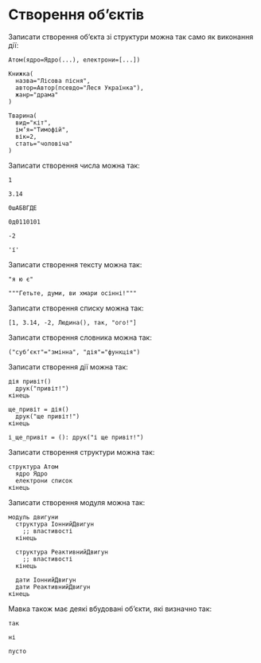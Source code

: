 # Створення обʼєктів

Записати створення обʼєкта зі структури можна так само як виконання
дії:

```мавка
Атом(ядро=Ядро(...), електрони=[...])
```

```мавка
Книжка(
  назва="Лісова пісня",
  автор=Автор(псевдо="Леся Українка"),
  жанр="драма"
)
```

```мавка
Тварина(
  вид="кіт",
  імʼя="Тимофій",
  вік=2,
  стать="чоловіча"
)
```

Записати створення числа можна так:

```мавка
1

3.14

0шАБВГДЕ

0д0110101

-2

'ї'
```

Записати створення тексту можна так:

```мавка
"я ю є"

"""Гетьте, думи, ви хмари осінні!"""
```

Записати створення списку можна так:

```мавка
[1, 3.14, -2, Людина(), так, "ого!"]
```

Записати створення словника можна так:

```мавка
("субʼєкт"="змінна", "дія"="функція")
```

Записати створення дії можна так:

```мавка
дія привіт()
  друк("привіт!")
кінець
```

```мавка
ще_привіт = дія()
  друк("ще привіт!")
кінець
```

```мавка
і_ще_привіт = (): друк("і ще привіт!")
```

Записати створення структури можна так:

```мавка
структура Атом
  ядро Ядро
  електрони список
кінець
```

Записати створення модуля можна так:

```мавка
модуль двигуни
  структура ІоннийДвигун
    ;; властивості
  кінець

  структура РеактивнийДвигун
    ;; властивості
  кінець

  дати ІоннийДвигун
  дати РеактивнийДвигун
кінець
```

<subject>Мавка</subject> також має деякі вбудовані обʼєкти, які визначно так:

```мавка
так
```

```мавка
ні
```

```мавка
пусто
```
